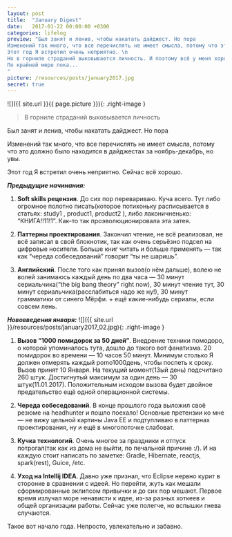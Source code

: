 ```yaml
---
layout: post
title:  "January Digest"
date:   2017-01-22 00:00:00 +0300
categories: lifelog
preview: "Был занят и ленив, чтобы накатать дайджест. Но пора
Изменений так много, что все перечислять не имеет смысла, потому что это должно было находится в дайджестах за ноябрь-декабрь, но увы.
Этот год Я встретил очень неприятно. \n
Но в горниле страданий выковывается личность. И поэтому всё у меня хорошо.
По крайней мере пока...
"
picture: /resources/posts/january2017.jpg
secret: true
---
```

![]({{ site.url }}{{ page.picture }}){: .right-image }

> В горниле страданий выковывается личность

Был занят и ленив, чтобы накатать дайджест. Но пора

Изменений так много, что все перечислять не имеет смысла, потому что это должно было находится в дайджестах за ноябрь-декабрь, но увы.

Этот год Я встретил очень неприятно. Сейчас всё хорошо.


___Предыдущие начинания:___

1. **Soft skills рецензия**. До сих пор перевариваю. Куча всего. Тут либо огромное полотно писать(которое потихоньку расписывается в статьях: study1 , product1, product2 ), либо лаконичненько: “КНИГА!!11!1”. Как-то так проэволюционировала эта затея.

2. **Паттерны проектирования**.  Закончил чтение, не всё реализовал, не всё записал в свой блокнотик, так как очень серьёзно подсел на цифровые носители. Больше книг читать и больше применять — так как “череда собеседований” говорит “ты не шаришь”.

3. **Английский**. После того как принял вызов(о нём дальше), волею не волей занимаюсь каждый день по два часа — 30 минут сериальчика(“the big bang theory” right now), 30 минут чтение тут, 30 минут сериальчика(расслабиться надо же ну!), 30 минут грамматики от синего Мёрфи. + ещё какие-нибудь сериалы, если совсем лень.

___Нововведения января:___
![]({{ site.url }}/resources/posts/january2017_02.jpg){: .right-image }

1. **Вызов “1000 помидорок за 50 дней”**. Внедрение техники помодоро, о
которой упоминалось тута, дошло до такого вот фанатизма. 20 помидорок во времени — 10 часов 50 минут. Минимум столько Я должен отмерять каждый  pomo1000день, чтобы поспеть к сроку. Вызов принят 10 Января. На текущий момент(13ый день) подсчитано 260 штук. Достигнутый максимум за один день — 30 штук(11.01.2017). Положительным исходом вызова будет двойное предательство ещё одной операционной системы.

2. **Череда собеседований**. В конце прошлого года выложил своё резюме на headhunter и пошло поехало!  Основные претензии ко мне — не вижу цельной картины Java EE и подтупливаю в паттернах проектирования, ну и ещё в многопоточке слабоват.

3. **Кучка технологий**. Очень многое за праздники и отпуск потрогал(так как из дома не выйти, по печальной причине :/). И на каждую стоит написать по заметке: Gradle, Hibernate, reactjs, spark(rest), Guice, /etc.

4. **Уход на Intellij IDEA**. Давно уже признал, что Eclipse нервно курит в сторонке в сравнении с идеей. Но перейти, жуть как мешали сформированные эклипсом привычки и до сих пор мешают. Первое время излучал море ненависти к идее, из-за разных хоткеев и общей организации работы. Сейчас уже полегче, но вспышки гнева случаются.

Такое вот начало года. Непросто, увлекательно и забавно.
